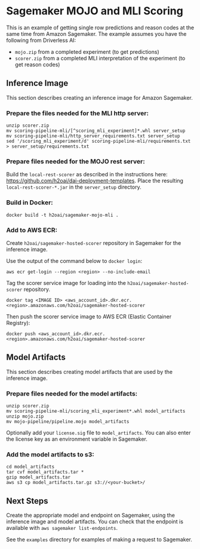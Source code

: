 # Sagemaker MOJO and MLI Scoring

This is an example of getting single row predictions and reason codes at the same time from Amazon Sagemaker.
The example assumes you have the following from Driverless AI:

-  `mojo.zip` from a completed experiment (to get predictions)
-  `scorer.zip` from a completed MLI interpretation of the experiment (to get reason codes)


## Inference Image

This section describes creating an inference image for Amazon Sagemaker.

### Prepare the files needed for the MLI http server:

```
unzip scorer.zip
mv scoring-pipeline-mli/[^scoring_mli_experiment]*.whl server_setup
mv scoring-pipeline-mli/http_server_requirements.txt server_setup
sed '/scoring_mli_experiment/d' scoring-pipeline-mli/requirements.txt > server_setup/requirements.txt
```

### Prepare files needed for the MOJO rest server:

Build the `local-rest-scorer` as described in the instructions here: https://github.com/h2oai/dai-deployment-templates. Place the resulting `local-rest-scorer-*.jar` in the `server_setup` directory.

### Build in Docker:

```
docker build -t h2oai/sagemaker-mojo-mli .
```

### Add to AWS ECR:

Create `h2oai/sagemaker-hosted-scorer` repository in Sagemaker for the inference image.

Use the output of the command below to `docker login`:

```
aws ecr get-login --region <region> --no-include-email
```

Tag the scorer service image for loading into the `h2oai/sagemaker-hosted-scorer` repository.

```
docker tag <IMAGE ID> <aws_account_id>.dkr.ecr.<region>.amazonaws.com/h2oai/sagemaker-hosted-scorer
```

Then push the scorer service image to AWS ECR (Elastic Container Registry):

```
docker push <aws_account_id>.dkr.ecr.<region>.amazonaws.com/h2oai/sagemaker-hosted-scorer
```


## Model Artifacts

This section describes creating model artifacts that are used by the inference image.


### Prepare files needed for the model artifacts:

```
unzip scorer.zip
mv scoring-pipeline-mli/scoring_mli_experiment*.whl model_artifacts
unzip mojo.zip
mv mojo-pipeline/pipeline.mojo model_artifacts
```

Optionally add your `license.sig` file to `model_artifacts`. You can also enter the license key as an environment variable in Sagemaker.


### Add the model artifacts to s3:

```
cd model_artifacts
tar cvf model_artifacts.tar *
gzip model_artifacts.tar
aws s3 cp model_artifacts.tar.gz s3://<your-bucket>/
```

## Next Steps

Create the appropriate model and endpoint on Sagemaker, using the inference image and model artifacts. You can check that the endpoint is available with `aws sagemaker list-endpoints`.

See the `examples` directory for examples of making a request to Sagemaker.
